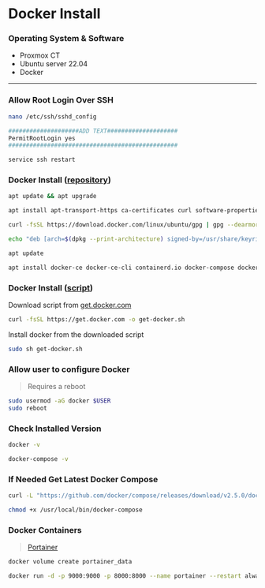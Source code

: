 # Docker Install

### Operating System & Software
- Proxmox CT
- Ubuntu server 22.04
- Docker

---

### Allow Root Login Over SSH
```bash
nano /etc/ssh/sshd_config
```
```bash
####################ADD TEXT####################
PermitRootLogin yes
################################################
```
```bash
service ssh restart
```

### Docker Install ([repository](https://docs.docker.com/engine/install/ubuntu/#install-using-the-repository))
```bash
apt update && apt upgrade

apt install apt-transport-https ca-certificates curl software-properties-common

curl -fsSL https://download.docker.com/linux/ubuntu/gpg | gpg --dearmor -o /usr/share/keyrings/docker-archive-keyring.gpg

echo "deb [arch=$(dpkg --print-architecture) signed-by=/usr/share/keyrings/docker-archive-keyring.gpg] https://download.docker.com/linux/ubuntu $(lsb_release -cs) stable" | tee /etc/apt/sources.list.d/docker.list > /dev/null
```
```bash
apt update
```
```bash
apt install docker-ce docker-ce-cli containerd.io docker-compose docker-compose-plugin
```
### Docker Install ([script](https://docs.docker.com/engine/install/ubuntu/#install-using-the-convenience-script))
Download script from [get.docker.com](https://get.docker.com/)
```bash
curl -fsSL https://get.docker.com -o get-docker.sh
```
Install docker from the downloaded script
```bash
sudo sh get-docker.sh
```

### Allow user to configure Docker
> Requires a reboot
```bash
sudo usermod -aG docker $USER
sudo reboot
```

### Check Installed Version
```bash
docker -v

docker-compose -v
```

### If Needed Get Latest Docker Compose
```bash
curl -L "https://github.com/docker/compose/releases/download/v2.5.0/docker-compose-$(uname -s)-$(uname -m)" -o /usr/local/bin/docker-compose

chmod +x /usr/local/bin/docker-compose
```

### Docker Containers
> [Portainer](https://hub.docker.com/r/portainer/portainer-ce)
```bash
docker volume create portainer_data

docker run -d -p 9000:9000 -p 8000:8000 --name portainer --restart always -v /var/run/docker.sock:/var/run/docker.sock -v portainer_data:/data portainer/portainer-ce:latest
```
